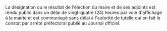 La désignation ou le résultat de l'élection du maire et de ses adjoints est rendu public dans un délai de vingt-quatre (24) heures par voie d'affichage à la mairie et est communiqué sans délai à l'autorité de tutelle qui en fait le constat par arrêté préfectoral publié au Journal officiel.